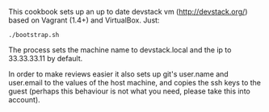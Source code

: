 This cookbook sets up an up to date devstack vm (http://devstack.org/) based on Vagrant (1.4+) and VirtualBox. Just:

    ./bootstrap.sh

The process sets the machine name to devstack.local and the ip to 33.33.33.11 by default. 

In order to make reviews easier it also sets up git's user.name and user.email to the values of the host machine, and copies the ssh keys to the guest (perhaps this behaviour is not what you need, please take this into account).

